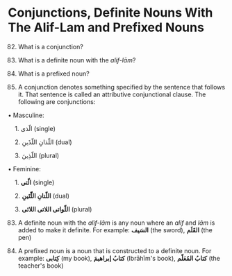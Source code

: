 Conjunctions, Definite Nouns With The Alif-Lam and Prefixed Nouns
=================================================================

82. What is a conjunction?

83. What is a definite noun with the *alif-lām*?

84. What is a prefixed noun?

82. A conjunction denotes something specified by the sentence that
follows it. That sentence is called an attributive conjunctional clause.
The following are conjunctions:

• Masculine:

    1. الّذی (single)

    2. اللّذانِ اللّذَینِ (dual)

    3. اللّذِینَ (plural)

• Feminine:

    1. **الّتی** (single)

    2. **اللّتانِ اللّّتَینِ** (dual)

    3. **اللّواتی اللاتی اللائی** (plural)

83. A definite noun with the *alif-lām* is any noun where an *alif* and
*lām* is added to make it definite. For example: **السَیف** (the sword),
**القَلَم** (the pen)

84. A prefixed noun is a noun that is constructed to a definite noun.
For example: **کِتابی** (my book), **کتابُ ﺇبراهیمَ** (Ibrāhīm's book),
**کتابُ المُعَلّم** (the teacher's book)



